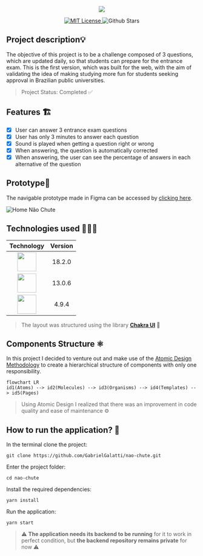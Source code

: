 <p align="center">
  <img src="https://lh3.googleusercontent.com/jCDzmiO_lhWfIaA4XNH0d__TLPWJl-lr1h-u1sUe5WOBtESaY-8l5A-HnqN_xI81QA6DTMPONI_gt3VGqn53oKKZ8D-UHnvHNYkD3H51Ru3wi4WFdJzxZyhwZAFrYW2gEr5Wvpip=w300" />
</p>

<p align="center">
  <a href="https://github.com/GabrielGalatti/jutsu-ui/blob/master/LICENSE">
    <img alt="MIT License" src="https://img.shields.io/github/license/GabrielGalatti/jutsu-ui"/>
  </a>
  <img alt="Github Stars" src="https://badgen.net/github/stars/GabrielGalatti/nao-chute" />
</p>

## Project description💡
The objective of this project is to be a challenge composed of 3 questions, which are updated daily, so that students can prepare for the entrance exam. This is the first version, which was built for the web, with the aim of validating the idea of making studying more fun for students seeking approval in Brazilian public universities.

> Project Status: Completed ✅ 

## Features 🏗️

- [X] User can answer 3 entrance exam questions
- [X] User has only 3 minutes to answer each question
- [X] Sound is played when getting a question right or wrong
- [X] When answering, the question is automatically corrected
- [X] When answering, the user can see the percentage of answers in each alternative of the question

## Prototype🧪

The navigable prototype made in Figma can be accessed by [clicking here](https://www.figma.com/proto/F7I0FEUnjvxIuyVMLkcTj4/N%C3%A3o-Chute---MVP-v1?node-id=301:2&scaling=contain&page-id=0:1&starting-point-node-id=301:2).

![Home Não Chute](https://lh3.googleusercontent.com/zwEp3qEninWZCFyPPGG2Uy7kLyZqtXT-dZ6pQcUj_sBluU1jkfrcUisIG2ll4MsC_uuKg5Xfx-2j99ZwPPMGA4uhXpUykNm4zDmWrpDry1HW2j8VpUkK3TP5INaf2ynBQRXGcNgs=w00)

## Technologies used 🧑🏽‍💻

| Technology | Version |
|:---:|:---:|
|  <img src="https://cdn.jsdelivr.net/gh/devicons/devicon/icons/react/react-original-wordmark.svg" height="50px"/>| 18.2.0 |
|<img src="https://cdn.jsdelivr.net/gh/devicons/devicon/icons/nextjs/nextjs-original-wordmark.svg" height="50px"/>| 13.0.6 |
|<img src="https://cdn.jsdelivr.net/gh/devicons/devicon/icons/typescript/typescript-original.svg" height="50px"/>| 4.9.4 |

> The layout was structured using the library **[Chakra UI](https://chakra-ui.com/)** 💛

## Components Structure ⚛️
 
In this project I decided to venture out and make use of the [Atomic Design Methodology](https://atomicdesign.bradfrost.com/chapter-2/) to create a hierarchical structure of components with only one responsibility.

```mermaid 
flowchart LR
id1(Atoms) --> id2(Molecules) --> id3(Organisms) --> id4(Templates) --> id5(Pages)
 ```

> Using Atomic Design I realized that there was an improvement in code quality and ease of maintenance  ⚙️

## How to run the application? 🚀

In the terminal clone the project:

    git clone https://github.com/GabrielGalatti/nao-chute.git

Enter the project folder:

    cd nao-chute

Install the required dependencies:

    yarn install

Run the application:

    yarn start

> ⚠️ **The application needs its backend to be running** for it to work in perfect condition, but **the backend repository remains private** for now ⚠️
